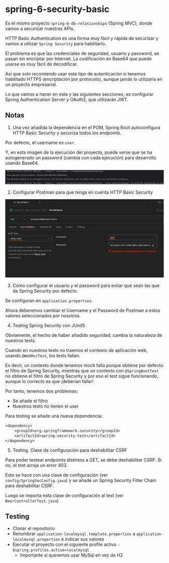 # spring-6-security-basic

Es el mismo proyecto `spring-6-db-relationships` (Spring MVC), donde vamos a securizar nuestras APIs.

HTTP Basic Authentication es una forma muy fácil y rápida de securizar y vamos a utilizar `Spring Security` para habilitarlo.

El problema es que las credenciales de seguridad, usuario y password, se pasan sin encriptar por Internet. La codificación en Base64 que puede usarse es muy fácil de decodificar.

Así que solo recomiendo usar este tipo de autenticación si tenemos habilitado HTTPS (encriptación por protocolo), aunque jamás lo utilizaría en un proyecto empresarial.

Lo que vamos a hacer en esta y las siguientes secciones, es configurar Spring Authentication Server y OAuth2, que utilizarán JWT.

## Notas

1. Una vez añadida la dependencia en el POM, Spring Boot autoconfigura HTTP Basic Security y securiza todos los endpoints.

Por defecto, el username es `user`.

Y, en esta imagen de la ejecución del proyecto, puede verse que se ha autogenerado un password (cambia con cada ejecución) para desarrollo usando Base64.

![alt Basic Authentication](../images/13-SpringSecurity-Basic-Authentication.png)

2. Configurar Postman para que tenga en cuenta HTTP Basic Security

![alt Basic Authentication](../images/14-Postman-Basic-Auth.png)

3. Cómo configurar el usuario y el password para evitar que sean las que da Spring Security por defecto.

Se configuran en `application.properties`.

Ahora deberemos cambiar el Username y el Password de Postman a estos valores seleccionados por nosotros.

4. Testing Spring Security con JUnit5

Obviamente, el hecho de haber añadido seguridad, cambia la naturaleza de nuestros tests.

Cuando en nuestros tests no traemos el contexto de aplicación web, usando `@WebMvcTest`, los tests fallan.

Es decir, un contexto donde tenemos mock falla porque obtiene por defecto el filtro de Spring Security, mientras que un contexto con `@SpringBootTest` no obtiene el filtro de Spring Security y por eso el test sigue funcionando, aunque lo correcto es que ¡deberían fallar!

Por tanto, tenemos dos problemas:

- Se añade el filtro
- Nuestros tests no tienen el user

Para testing se añade una nueva dependencia:

```
<dependency>
    <groupId>org.springframework.security</groupId>
    <artifactId>spring-security-test</artifactId>
</dependency>
```

5. Testing. Clase de configuración para deshabilitar CSRF

Para poder testear endpoints distintos a GET, se debe deshabilitar CSRF. Si no, el test arroja un error 403.

Esto se hace con una clase de configuración (ver `config/SpringSecConfig.java`) y se añade un Spring Security Filter Chain para deshabilitar CSRF.

Luego se importa esta clase de configuración al test (ver `BeerControllerTest.java`)

## Testing

- Clonar el repositorio
- Renombrar `application-localmysql.template.properties` a `application-localmysql.properties` e indicar sus valores
- Ejecutar el proyecto con el siguiente profile activo `-Dspring.profiles.active=localmysql`
  - Importante si queremos usar MySql en vez de H2